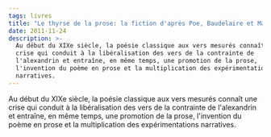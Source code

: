 ```yaml
---
tags: livres
title: "Le thyrse de la prose: la fiction d'après Poe, Baudelaire et Mallarmé"
date: 2011-11-24
description: >-
  Au début du XIXe siècle, la poésie classique aux vers mesurés connaît une
  crise qui conduit à la libéralisation des vers de la contrainte de
  l'alexandrin et entraîne, en même temps, une promotion de la prose,
  l'invention du poème en prose et la multiplication des expérimentations
  narratives.
---
```


Au début du XIXe siècle, la poésie classique aux vers mesurés connaît une crise qui conduit à la libéralisation des vers de la contrainte de l'alexandrin et entraîne, en même temps, une promotion de la prose, l'invention du poème en prose et la multiplication des expérimentations narratives.

